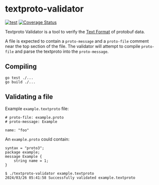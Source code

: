 # textproto-validator

[![test](https://github.com/bstoll/textproto-validator/actions/workflows/main.yml/badge.svg)](https://github.com/bstoll/textproto-validator/actions)
[![Coverage Status](https://coveralls.io/repos/github/bstoll/textproto-validator/badge.svg)](https://coveralls.io/github/bstoll/textproto-validator)

Textproto Validator is a tool to verify the [Text Format](https://protobuf.dev/reference/protobuf/textformat-spec/) of protobuf data.

A file is expected to contain a `proto-message` and a `proto-file` comment near the top section of the file.  The validator will attempt to compile `proto-file` and parse the textproto into the `proto-message`.

## Compiling

```
go test ./...
go build ./...
```

## Validating a file
Example `example.textproto` file:

```
# proto-file: example.proto
# proto-message: Example

name: "foo"
```

An `example.proto` could contain:

```
syntax = "proto3";
package example;
message Example {
    string name = 1;
}
```

```
$ ./textproto-validator example.textproto 
2024/03/26 05:41:58 Successfully validated example.textproto
```
